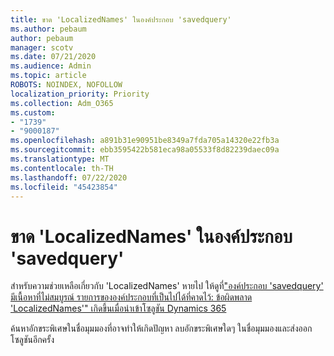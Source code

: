 ```yaml
---
title: ขาด 'LocalizedNames' ในองค์ประกอบ 'savedquery'
ms.author: pebaum
author: pebaum
manager: scotv
ms.date: 07/21/2020
ms.audience: Admin
ms.topic: article
ROBOTS: NOINDEX, NOFOLLOW
localization_priority: Priority
ms.collection: Adm_O365
ms.custom:
- "1739"
- "9000187"
ms.openlocfilehash: a891b31e90951be8349a7fda705a14320e22fb3a
ms.sourcegitcommit: ebb3595422b581eca98a05533f8d82239daec09a
ms.translationtype: MT
ms.contentlocale: th-TH
ms.lasthandoff: 07/22/2020
ms.locfileid: "45423854"
---
```

# <a name="missing-localizednames-in-element-savedquery"></a>ขาด 'LocalizedNames' ในองค์ประกอบ 'savedquery'

สําหรับความช่วยเหลือเกี่ยวกับ 'LocalizedNames' หายไป ให้ดูที่["องค์ประกอบ 'savedquery' มีเนื้อหาที่ไม่สมบูรณ์ รายการขององค์ประกอบที่เป็นไปได้ที่คาดไว้: ข้อผิดพลาด 'LocalizedNames'" เกิดขึ้นเมื่อนําเข้าโซลูชัน Dynamics 365](https://support.microsoft.com/help/4463330/the-element-savedquery-has-incomplete-content-list-of-possible-element)

ค้นหาอักขระพิเศษในชื่อมุมมองที่อาจทําให้เกิดปัญหา ลบอักขระพิเศษใดๆ ในชื่อมุมมองและส่งออกโซลูชันอีกครั้ง